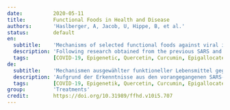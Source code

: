 ```yaml
---
date:          2020-05-11
title:         Functional Foods in Health and Disease
authors:       'Haslberger, A, Jacob, U, Hippe, B, et al.'
status:        default
en:
  subtitle:    'Mechanisms of selected functional foods against viral infections with a view on COVID-19: Mini review'
  description: 'Following research obtained from the previous SARS and MERS outbreaks, we’ve gained knowledge about the mechanisms of bioactive plant ingredients against the attachment and replication of COVID-19 as well as overshooting immune responses. This could be used for designing COVID-19 trials utilizing bioactive compounds. The receptors for SARS, ACE-2, and CD26 show associations with mechanisms that regulate human senescence. Several functional foods interact with the epigenetic regulation of viral infection and mechanisms of senescence. This review concentrates on the link between bioactive plant ingredients and their activities against mechanisms of viral infections.'
  tags:        [COVID-19, Epigenetic, Quercetin, Curcumin, Epigallocatechin gallate, Phloretin, Berberine]
de:
  subtitle:    'Mechanismen ausgewählter funktioneller Lebensmittel gegen virale Infektionen mit Blick auf COVID-19: Kurze Übersicht'
  description: 'Aufgrund der Erkenntnisse aus den vorangegangenen SARS- und MERS-Ausbrüchen haben wir Kenntnisse über die Mechanismen bioaktiver Pflanzeninhaltsstoffe gegen die Anheftung und Replikation von COVID-19 sowie gegen überschießende Immunantworten gewonnen. Dies könnte für die Planung von COVID-19-Versuchen mit bioaktiven Wirkstoffen genutzt werden. Die Rezeptoren für SARS, ACE-2 und CD26 zeigen Assoziationen mit Mechanismen, die die menschliche Seneszenz regulieren. Mehrere funktionelle Lebensmittel interagieren mit der epigenetischen Regulierung der Virusinfektion und den Mechanismen der Seneszenz. Diese Übersicht konzentriert sich auf die Verbindung zwischen bioaktiven Pflanzeninhaltsstoffen und ihren Aktivitäten gegen Mechanismen von Virusinfektionen.' 
  tags:        [COVID-19, Epigenetik, Quercetin, Curcumin, Epigallocatechingallat, Phloretin, Berberin]
group:         'Treatments'
credit:        https://doi.org/10.31989/ffhd.v10i5.707
---
```

